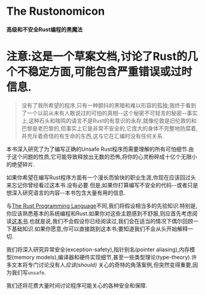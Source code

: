 # The Rustonomicon

#### 高级和不安全Rust编程的黑魔法

# 注意:这是一个草案文档,讨论了Rust的几个不稳定方面,可能包含严重错误或过时信息.

> 没有了我所希望的程序,只有一种颤抖的黑暗和难以形容的孤独;我终于看到了一个以前从未有人敢说过的可怕的真相--这个秘密不可轻言的秘密--事实上,这种石头和喘鸣的语言不是Rust的有意识的永存,就像伦敦是旧伦敦的和巴黎是老巴黎的,但事实上它是非常不安全的,它庞大的身体不完整地防腐着,并充斥着奇怪的有生命的东西,这与它在汇编时没有任何关系.

本书深入研究了为了编写正确的Unsafe Rust程序而需要理解的所有可怕细节.由于这个问题的性质,它可能导致释放出无数的恐怖,将你的心灵粉碎成十亿个无限小的绝望碎片.

如果你希望在编写Rust程序方面有一个漫长而愉快的职业生涯,你现在应该回过头来忘记你曾经看过这本书.没有必要.但是,如果你打算编写不安全的代码--或者只是想深入研究语言的内容--本书包含大量有用的信息.

与[The Rust Programming Language](https://github.com/rust-lang-nursery/nomicon/blob/master/book/index.html)不同,我们将假设相当多的先验知识.特别是,你应该熟悉基本的系统编程和Rust.如果你对这些主题感到不舒服,则应首先考虑阅读[这本书](https://doc.rust-lang.org/book/index.html).也就是说,我们不会假设你已经阅读过,我们会在适当的情况下偶尔回顾一下基础知识.如果你愿意,你可以直接跳到这本书;要知道我们不会从头开始解释一切.

我们将深入研究异常安全(exception-safety),指针别名(pointer aliasing),内存模型(memory models),编译器和硬件实现细节,甚至一些类型理论(type-theory).许多文本将专门讨论没有人*应该(should)* 关心的奇特的角落案例,但突然变得重要,因为我们写`unsafe`.

我们还将花费大量时间讨论程序可能关心的各种安全和保障.
